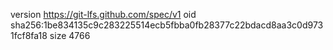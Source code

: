 version https://git-lfs.github.com/spec/v1
oid sha256:1be834135c9c283225514ecb5fbba0fb28377c22bdacd8aa3c0d9731fcf8fa18
size 4766
